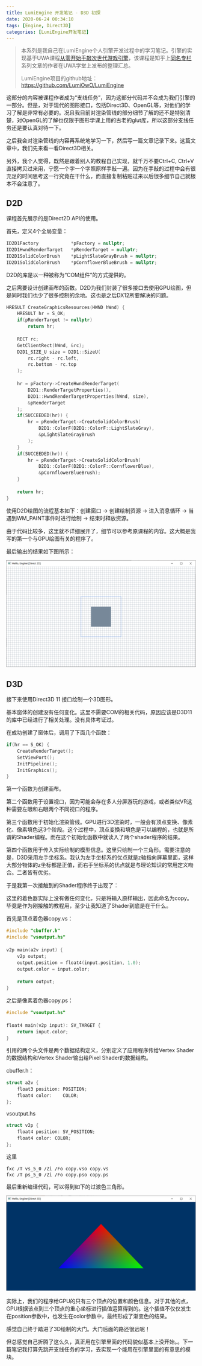 ```yaml
---
title: LumiEngine 开发笔记 - D3D 初探
date: 2020-06-24 00:34:10
tags: [Engine, Direct3D]
categories: [LumiEngine开发笔记]
---
```


> 本系列是我自己在LumiEngine个人引擎开发过程中的学习笔记。引擎的实现基于UWA课程[从零开始手敲次世代游戏引擎](https://edu.uwa4d.com/course-intro/0/164)，该课程是知乎上[同名专栏](https://zhuanlan.zhihu.com/p/28589792)系列文章的作者在UWA学堂上发布的整理汇总。
>
> LumiEngine项目的github地址： https://github.com/LumiOwO/LumiEngine

这部分的内容被课程作者成为“支线任务”，因为这部分代码并不会成为我们引擎的一部分。但是，对于现代的图形接口，包括Direct3D、OpenGL等，对他们的学习了解是非常有必要的。况且我目前对渲染管线的部分细节了解的还不是特别清楚，对OpenGL的了解也仅限于图形学课上用的古老的glut库，所以这部分支线任务还是要认真对待一下。

之后我会对渲染管线的内容再系统地学习一下，然后写一篇文章记录下来。这篇文章中，我们先来看一看Direct3D相关。

另外，我个人觉得，既然是跟着别人的教程自己实现，就千万不要Ctrl+C, Ctrl+V直接拷贝过来用，宁愿一个字一个字照原样手敲一遍。因为在手敲的过程中会有很充足的时间思考这一行究竟在干什么，而直接复制粘贴过来以后很多细节自己就根本不会注意了。

## D2D

课程首先展示的是Direct2D API的使用。

首先，定义4个全局变量：

```C++
ID2D1Factory            *pFactory = nullptr;
ID2D1HwndRenderTarget   *pRenderTarget = nullptr;
ID2D1SolidColorBrush    *pLightSlateGrayBrush = nullptr;
ID2D1SolidColorBrush    *pCornflowerBlueBrush = nullptr;
```

D2D的库是以一种被称为“COM组件”的方式提供的。

之后需要设计创建画布的函数。D2D为我们封装了很多接口去使用GPU绘图，但是同时我们也少了很多控制的余地。这也是之后DX12所要解决的问题。

<!--More-->

```C++
HRESULT CreateGraphicsResources(HWND hWnd) {
    HRESULT hr = S_OK;
    if(pRenderTarget != nullptr) 
        return hr;
    
    RECT rc;
    GetClientRect(hWnd, &rc);
    D2D1_SIZE_U size = D2D1::SizeU(
        rc.right - rc.left,
        rc.bottom - rc.top
    );
    
    hr = pFactory->CreateHwndRenderTarget(
        D2D1::RenderTargetProperties(),
        D2D1::HwndRenderTargetProperties(hWnd, size),
        &pRenderTarget
    );
    if(SUCCEEDED(hr)) {
        hr = pRenderTarget->CreateSolidColorBrush(
            D2D1::ColorF(D2D1::ColorF::LightSlateGray),
            &pLightSlateGrayBrush
        );
    }
    if(SUCCEEDED(hr)) {
        hr = pRenderTarget->CreateSolidColorBrush(
            D2D1::ColorF(D2D1::ColorF::CornflowerBlue), 
            &pCornflowerBlueBrush);
    }

    return hr;
}
```

使用D2D绘图的流程基本如下：创建窗口 -> 创建绘制资源 -> 进入消息循环 -> 当遇到WM_PAINT事件时进行绘制 -> 结束时释放资源。

由于代码比较多，这里就不详细展开了，细节可以参考原课程的内容。这大概是我写的第一个与GPU绘图有关的程序了。

最后输出的结果如下图所示：

![image-20200628124013802](LumiEngine%E5%BC%80%E5%8F%91%E7%AC%94%E8%AE%B0-D3D%E5%88%9D%E6%8E%A2/image-20200628124013802.png)

## D3D

接下来使用Direct3D 11 接口绘制一个3D图形。

基本窗体的创建没有任何变化。这里不需要COM的相关代码，原因应该是D3D11的库中已经进行了相关处理。没有具体考证过。

在成功创建了窗体后，调用了下面几个函数：

```C++
if(hr == S_OK) {
    CreateRenderTarget();
    SetViewPort();
    InitPipeline();
    InitGraphics();
}
```

第一个函数为创建画布。

第二个函数用于设置视口，因为可能会存在多人分屏游玩的游戏，或者类似VR这种需要左眼和右眼两个不同视口的程序。

第三个函数用于初始化渲染管线。GPU进行3D渲染时，一般会有顶点变换、像素化、像素填色这3个阶段。这个过程中，顶点变换和填色是可以编程的，也就是所谓的Shader编程。而在这个初始化函数中就读入了两个shader程序的结果。

第四个函数用于传入实际绘制的模型信息。这里只绘制一个三角形。需要注意的是，D3D采用左手坐标系。我认为左手坐标系的优点就是z轴指向屏幕里面，这样大部分物体的z坐标都是正值，而右手坐标系的优点就是与理论知识的常用定义吻合。二者皆有优劣。

于是我第一次接触到的Shader程序终于出现了：

这里的着色器实际上没有做任何变化，只是将输入原样输出，因此命名为copy。毕竟是作为刚接触的教程用，至少让我知道了Shader到底是在干什么。

首先是顶点着色器copy.vs：

```c
#include "cbuffer.h"
#include "vsoutput.hs"

v2p main(a2v input) {
    v2p output;
    output.position = float4(input.position, 1.0);
    output.color = input.color;

    return output;
}
```

之后是像素着色器copy.ps：

```C
#include "vsoutput.hs"

float4 main(v2p input): SV_TARGET {
    return input.color;
}
```

引用的两个头文件是两个数据结构定义，分别定义了应用程序传给Vertex Shader的数据结构和Vertex Shader输出给Pixel Shader的数据结构。

cbuffer.h：

```C
struct a2v {
    float3 position: POSITION;
    float4 color:    COLOR;
};
```

vsoutput.hs

```C
struct v2p {
    float4 position: SV_POSITION;
    float4 color: COLOR;
};
```

这里

``` 
fxc /T vs_5_0 /Zi /Fo copy.vso copy.vs
fxc /T ps_5_0 /Zi /Fo copy.pso copy.ps
```

最后重新编译代码，可以得到如下的过渡色三角形。

![image-20200628123951320](LumiEngine%E5%BC%80%E5%8F%91%E7%AC%94%E8%AE%B0-D3D%E5%88%9D%E6%8E%A2/image-20200628123951320.png)

实际上，我们的程序给GPU的只有三个顶点的位置和颜色信息。对于其他的点，GPU根据该点到三个顶点的重心坐标进行插值运算得到的。这个插值不仅仅发生在position参数中，也发生在color参数中，最终形成了渐变色的结果。

感觉自己终于踏进了3D绘制的大门。大门后面的路还很远呢！

但总感觉自己折腾了这么久，真正用在引擎里面的代码貌似基本上没开始。。下一篇笔记我打算先跳开支线任务的学习，去实现一个能用在引擎里面的有意思的模块。